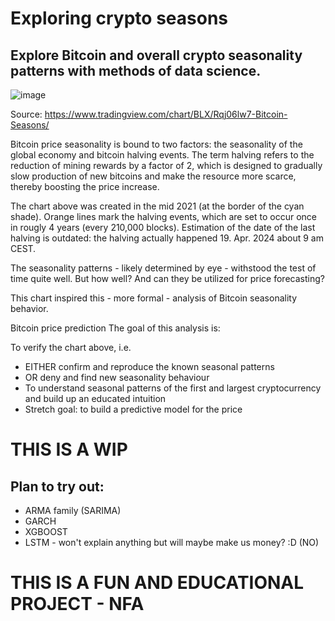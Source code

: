 # Exploring crypto seasons

Explore Bitcoin and overall crypto seasonality patterns with methods of data science. 
---

![image](https://github.com/krairy/crypto_seasons/assets/48013494/bae6472e-4af6-4080-9ba2-c51ad90547b4)

Source: https://www.tradingview.com/chart/BLX/Rqj06lw7-Bitcoin-Seasons/

Bitcoin price seasonality is bound to two factors: the seasonality of the global economy and bitcoin halving events. The term halving refers to the reduction of mining rewards by a factor of 2, which is designed to gradually slow production of new bitcoins and make the resource more scarce, thereby boosting the price increase.

The chart above was created in the mid 2021 (at the border of the cyan shade). Orange lines mark the halving events, which are set to occur once in rougly 4 years (every 210,000 blocks). Estimation of the date of the last halving is outdated: the halving actually happened 19. Apr. 2024 about 9 am CEST.

The seasonality patterns - likely determined by eye - withstood the test of time quite well. But how well? And can they be utilized for price forecasting?

This chart inspired this - more formal - analysis of Bitcoin seasonality behavior.

Bitcoin price prediction
The goal of this analysis is:

To verify the chart above, i.e.
* EITHER confirm and reproduce the known seasonal patterns
* OR deny and find new seasonality behaviour
* To understand seasonal patterns of the first and largest cryptocurrency and build up an educated intuition
* Stretch goal: to build a predictive model for the price
  
# THIS IS A WIP

## Plan to try out: 
* ARMA family (SARIMA)
* GARCH
* XGBOOST
* LSTM - won't explain anything but will maybe make us money? :D (NO)

# THIS IS A FUN AND EDUCATIONAL PROJECT - NFA
